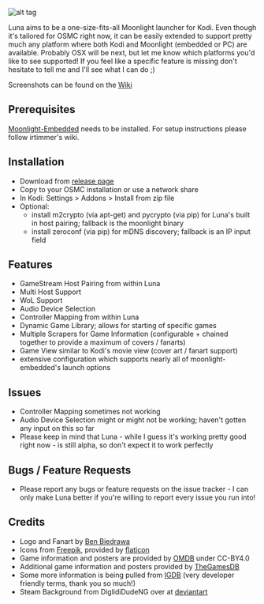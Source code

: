 ![alt tag](https://raw.github.com/wackerl91/luna/master/icon.png)

Luna aims to be a one-size-fits-all Moonlight launcher for Kodi. Even though it's tailored for OSMC right now, it can be easily extended to support pretty much any platform where both Kodi and Moonlight (embedded or PC) are available. Probably OSX will be next, but let me know which platforms you'd like to see supported! If you feel like a specific feature is missing don't hesitate to tell me and I'll see what I can do ;) 

Screenshots can be found on the [Wiki](https://github.com/wackerl91/luna/wiki)

## Prerequisites
[Moonlight-Embedded](https://github.com/irtimmer/moonlight-embedded) needs to be installed. For setup instructions please follow irtimmer's wiki.

## Installation
- Download from [release page](https://github.com/wackerl91/luna/releases)
- Copy to your OSMC installation or use a network share
- In Kodi: Settings > Addons > Install from zip file
- Optional:
    - install m2crypto (via apt-get) and pycrypto (via pip) for Luna's built in host pairing; fallback is the moonlight binary
    - install zeroconf (via pip) for mDNS discovery; fallback is an IP input field

## Features
- GameStream Host Pairing from within Luna
- Multi Host Support
- WoL Support
- Audio Device Selection
- Controller Mapping from within Luna
- Dynamic Game Library; allows for starting of specific games
- Multiple Scrapers for Game Information (configurable + chained together to provide a maximum of covers / fanarts)
- Game View similar to Kodi's movie view (cover art / fanart support)
- extensive configuration which supports nearly all of moonlight-embedded's launch options

## Issues
- Controller Mapping sometimes not working
- Audio Device Selection might or might not be working; haven't gotten any input on this so far
- Please keep in mind that Luna - while I guess it's working pretty good right now - is still alpha, so don't expect it to work perfectly

## Bugs / Feature Requests
- Please report any bugs or feature requests on the issue tracker - I can only make Luna better if you're willing to report every issue you run into!

## Credits
- Logo and Fanart by [Ben Biedrawa](http://sooulart.com)
- Icons from [Freepik](http://www.flaticon.com/authors/freepik), provided by [flaticon](www.flaticon.com)
- Game information and posters are provided by [OMDB](http://www.omdbapi.com) under CC-BY4.0
- Additional game information and posters provided by [TheGamesDB](http://thegamesdb.net)
- Some more information is being pulled from [IGDB](https://www.igdb.com) (very developer friendly terms, thank you so much!)
- Steam Background from DiglidiDudeNG over at [deviantart](http://diglididudeng.deviantart.com/art/Steam-Wallpaper-Globe-458081397)
